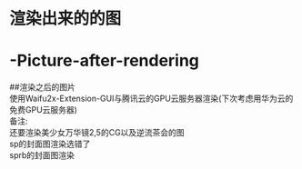 渲染出来的的图  
==========================
# -Picture-after-rendering    
##渲染之后的图片  
使用Waifu2x-Extension-GUI与腾讯云的GPU云服务器渲染(下次考虑用华为云的免费GPU云服务器)  
备注:  
     还要渲染美少女万华镜2,5的CG以及逆流茶会的图  
     sp的封面图渲染选错了  
     sprb的封面图渲染

